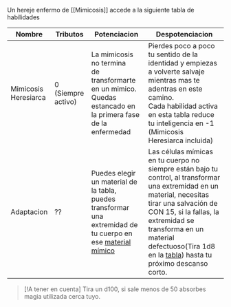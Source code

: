 Un hereje enfermo de [[Mimicosis]] accede a la siguiente tabla de habilidades

| Nombre                   | Tributos              | Potenciacion                                                                                                                         | Despotenciacion                                                                                                                                                                                                                                                                                                     |
| ------------------------ | --------------------- | ------------------------------------------------------------------------------------------------------------------------------------ | ------------------------------------------------------------------------------------------------------------------------------------------------------------------------------------------------------------------------------------------------------------------------------------------------------------------- |
| Mimicosis <br>Heresiarca | 0<br>(Siempre activo) | La mimicosis no termina<br>de transformarte en un mimico.<br>Quedas estancado en la primera fase de la enfermedad                    | Pierdes poco a poco tu sentido de la identidad y empiezas a volverte salvaje mientras mas te adentras en este camino.<br>Cada habilidad activa en esta tabla reduce tu inteligencia en -1 (Mimicosis <br>Heresiarca incluida)                                                                                       |
| Adaptacion               | ??                    | Puedes elegir un material de la tabla, puedes transformar una extremidad de tu cuerpo en ese [material mímico](Materiales%20Mímicos) | Las células mímicas en tu cuerpo no siempre están bajo tu control, al transformar una extremidad en un material, necesitas tirar una salvación de CON 15, si la fallas, la extremidad se transforma en un material defectuoso(Tira 1d8 en la [tabla](Materiales%20Defectuosos.md)) hasta tu próximo descanso corto. |
>[!A tener en cuenta]
>Tira un d100, si sale menos de 50 absorbes magia utilizada cerca tuyo. 